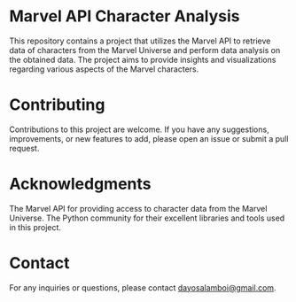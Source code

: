 # Marvel API Character Analysis
This repository contains a project that utilizes the Marvel API to retrieve data of characters from the Marvel Universe and perform data analysis on the obtained data. The project aims to provide insights and visualizations regarding various aspects of the Marvel characters.
# Contributing
Contributions to this project are welcome. If you have any suggestions, improvements, or new features to add, please open an issue or submit a pull request.
# Acknowledgments
The Marvel API for providing access to character data from the Marvel Universe.
The Python community for their excellent libraries and tools used in this project.
# Contact
For any inquiries or questions, please contact dayosalamboi@gmail.com.
